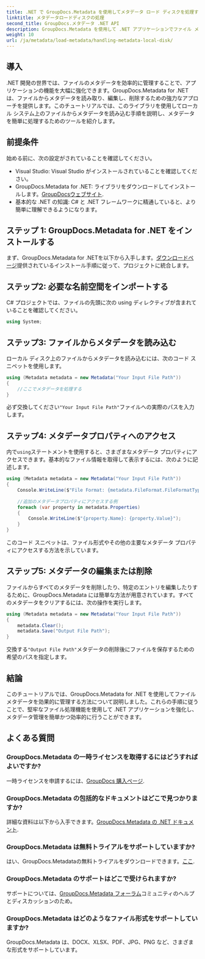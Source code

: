 ```yaml
---
title: .NET で GroupDocs.Metadata を使用してメタデータ ロード ディスクを処理する
linktitle: メタデータロードディスクの処理
second_title: GroupDocs.メタデータ .NET API
description: GroupDocs.Metadata を使用して .NET アプリケーションでファイル メタデータを効果的に管理する方法を説明します。この包括的なガイドでは、インストール プロセスとメタデータ プロパティへのアクセスについて説明します。
weight: 10
url: /ja/metadata/load-metadata/handling-metadata-local-disk/
---
```

## 導入

.NET 開発の世界では、ファイルのメタデータを効率的に管理することで、アプリケーションの機能を大幅に強化できます。GroupDocs.Metadata for .NET は、ファイルからメタデータを読み取り、編集し、削除するための強力なアプローチを提供します。このチュートリアルでは、このライブラリを使用してローカル システム上のファイルからメタデータを読み込む手順を説明し、メタデータを簡単に処理するためのツールを紹介します。

## 前提条件

始める前に、次の設定がされていることを確認してください。

- Visual Studio: Visual Studio がインストールされていることを確認してください。
-  GroupDocs.Metadata for .NET: ライブラリをダウンロードしてインストールします。[GroupDocsウェブサイト](https://releases.groupdocs.com/metadata/net/).
- 基本的な .NET の知識: C# と .NET フレームワークに精通していると、より簡単に理解できるようになります。

## ステップ 1: GroupDocs.Metadata for .NET をインストールする

まず、GroupDocs.Metadata for .NETを以下から入手します。[ダウンロードページ](https://releases.groupdocs.com/metadata/net/)提供されているインストール手順に従って、プロジェクトに統合します。

## ステップ2: 必要な名前空間をインポートする

C# プロジェクトでは、ファイルの先頭に次の using ディレクティブが含まれていることを確認してください。

```csharp
using System;
```

## ステップ3: ファイルからメタデータを読み込む

ローカル ディスク上のファイルからメタデータを読み込むには、次のコード スニペットを使用します。

```csharp
using (Metadata metadata = new Metadata("Your Input File Path"))
{
    //ここでメタデータを処理する
}
```

必ず交換してください`"Your Input File Path"`ファイルへの実際のパスを入力します。

## ステップ4: メタデータプロパティへのアクセス

内で`using`ステートメントを使用すると、さまざまなメタデータ プロパティにアクセスできます。基本的なファイル情報を取得して表示するには、次のように記述します。

```csharp
using (Metadata metadata = new Metadata("Your Input File Path"))
{
    Console.WriteLine($"File Format: {metadata.FileFormat.FileFormatType}");
    
    //追加のメタデータプロパティにアクセスする例
    foreach (var property in metadata.Properties)
    {
        Console.WriteLine($"{property.Name}: {property.Value}");
    }
}
```

このコード スニペットは、ファイル形式やその他の主要なメタデータ プロパティにアクセスする方法を示しています。 

## ステップ5: メタデータの編集または削除

ファイルからすべてのメタデータを削除したり、特定のエントリを編集したりするために、GroupDocs.Metadata には簡単な方法が用意されています。すべてのメタデータをクリアするには、次の操作を実行します。

```csharp
using (Metadata metadata = new Metadata("Your Input File Path"))
{
    metadata.Clear();
    metadata.Save("Output File Path");
}
```

交換する`"Output File Path"`メタデータの削除後にファイルを保存するための希望のパスを指定します。

## 結論

このチュートリアルでは、GroupDocs.Metadata for .NET を使用してファイル メタデータを効果的に管理する方法について説明しました。これらの手順に従うことで、堅牢なファイル処理機能を使用して .NET アプリケーションを強化し、メタデータ管理を簡単かつ効率的に行うことができます。

## よくある質問

### GroupDocs.Metadata の一時ライセンスを取得するにはどうすればよいですか?
一時ライセンスを申請するには、[GroupDocs 購入ページ](https://purchase.groupdocs.com/temporary-license/).

### GroupDocs.Metadata の包括的なドキュメントはどこで見つかりますか?
詳細な資料は以下から入手できます。[GroupDocs.Metadata の .NET ドキュメント](https://reference.groupdocs.com/metadata/net/).

### GroupDocs.Metadata は無料トライアルをサポートしていますか?
はい、GroupDocs.Metadataの無料トライアルをダウンロードできます。[ここ](https://releases.groupdocs.com/).

### GroupDocs.Metadata のサポートはどこで受けられますか?
サポートについては、[GroupDocs.Metadata フォーラム](https://forum.groupdocs.com/c/metadata/14)コミュニティのヘルプとディスカッションのため。

### GroupDocs.Metadata はどのようなファイル形式をサポートしていますか?
GroupDocs.Metadata は、DOCX、XLSX、PDF、JPG、PNG など、さまざまな形式をサポートしています。